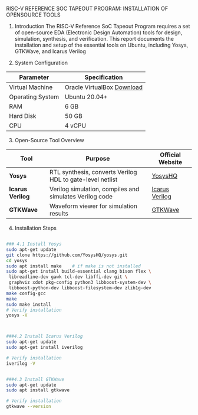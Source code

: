 RISC-V REFERENCE SOC TAPEOUT PROGRAM: INSTALLATION OF OPENSOURCE
TOOLS
1. Introduction
The RISC-V Reference SoC Tapeout Program requires a set of open-source EDA (Electronic Design
Automation) tools for design, simulation, synthesis, and verification. This report documents the installation
and setup of the essential tools on Ubuntu, including Yosys, GTKWave, and Icarus Verilog

 2. System Configuration

| Parameter        | Specification                                |
|------------------|----------------------------------------------|
| Virtual Machine  | Oracle VirtualBox [Download](https://www.virtualbox.org/wiki/Downloads) |
| Operating System | Ubuntu 20.04+                                |
| RAM              | 6 GB                                         |
| Hard Disk        | 50 GB                                        |
| CPU              | 4 vCPU                                       |


3. Open-Source Tool Overview

| Tool           | Purpose                                              | Official Website |
|----------------|------------------------------------------------------|------------------|
| **Yosys**      | RTL synthesis, converts Verilog HDL to gate-level netlist | [YosysHQ](https://github.com/YosysHQ/yosys) |
| **Icarus Verilog** | Verilog simulation, compiles and simulates Verilog code | [Icarus Verilog](http://iverilog.icarus.com/) |
| **GTKWave**    | Waveform viewer for simulation results              | [GTKWave](http://gtkwave.sourceforge.net/) |


4. Installation Steps

```bash

### 4.1 Install Yosys
sudo apt-get update
git clone https://github.com/YosysHQ/yosys.git
cd yosys
sudo apt install make    # if make is not installed
sudo apt-get install build-essential clang bison flex \
 libreadline-dev gawk tcl-dev libffi-dev git \
 graphviz xdot pkg-config python3 libboost-system-dev \
 libboost-python-dev libboost-filesystem-dev zlib1g-dev
make config-gcc
make
sudo make install
# Verify installation
yosys -V



###4.2 Install Icarus Verilog
sudo apt-get update
sudo apt-get install iverilog

# Verify installation
iverilog -V


###4.3 Install GTKWave
sudo apt-get update
sudo apt install gtkwave

# Verify installation
gtkwave --version

